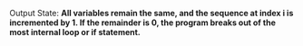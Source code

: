 Output State: **All variables remain the same, and the sequence at index i is incremented by 1. If the remainder is 0, the program breaks out of the most internal loop or if statement.**